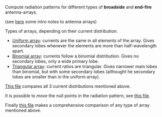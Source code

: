 Compute radiation patterns for different types of **broadside** and **end-fire** antenna-arrays.

(see [here](http://www.idc-online.com/technical_references/pdfs/electronic_engineering/Antenna_arrays.pdf) some intro notes to antenna arrays)

Types of arrays, depending on their current distribution:
- [Uniform array](uniform.m/): currents are the same in all elements of the array. Gives secondary lobes whenever the elements are more than half-wavelength apart.
- [Binomial array](binomial.m/): currents follow a binomial distribution. Gives no secondary lobes, only a wide primary lobe. 
- [Triangular array](triangular.m/): current ratios are triangular. Gives narrower main lobes than binomial, but with some secondary lobes (althought he secondary lobes are smaller than in the uniform array). 

[This file](Comparison.m/) compares all 3 current distributions mentioned above. 

It is possible to *move* the null points in the radiation pattern, see [this file](null_spacing.m/).

Finally [this file](null_spacing_Comparison.m/) makes a comprehensive comparison of any type of array mentioned above.
